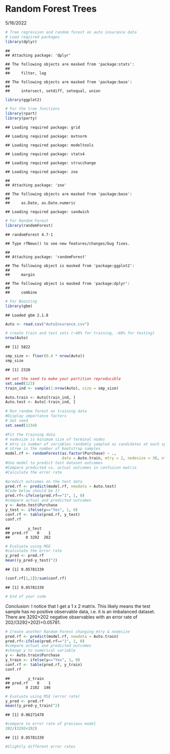 Random Forest Trees
================
5/16/2022

``` r
# Tree regression and random forest on auto insurance data
# Load required packages
library(dplyr)
```

    ## 
    ## Attaching package: 'dplyr'

    ## The following objects are masked from 'package:stats':
    ## 
    ##     filter, lag

    ## The following objects are masked from 'package:base':
    ## 
    ##     intersect, setdiff, setequal, union

``` r
library(ggplot2)

# For the tree functions
library(rpart)
library(party)
```

    ## Loading required package: grid

    ## Loading required package: mvtnorm

    ## Loading required package: modeltools

    ## Loading required package: stats4

    ## Loading required package: strucchange

    ## Loading required package: zoo

    ## 
    ## Attaching package: 'zoo'

    ## The following objects are masked from 'package:base':
    ## 
    ##     as.Date, as.Date.numeric

    ## Loading required package: sandwich

``` r
# For Random Forest
library(randomForest)
```

    ## randomForest 4.7-1

    ## Type rfNews() to see new features/changes/bug fixes.

    ## 
    ## Attaching package: 'randomForest'

    ## The following object is masked from 'package:ggplot2':
    ## 
    ##     margin

    ## The following object is masked from 'package:dplyr':
    ## 
    ##     combine

``` r
# For Boosting
library(gbm)
```

    ## Loaded gbm 2.1.8

``` r
Auto <- read.csv("AutoInsurance.csv")

# create train and test sets (~40% for training, ~60% for testing)
nrow(Auto)
```

    ## [1] 5822

``` r
smp_size <- floor(0.4 * nrow(Auto))
smp_size
```

    ## [1] 2328

``` r
## set the seed to make your partition reproducible
set.seed(123)
train_ind <- sample(1:nrow(Auto), size = smp_size)

Auto.train <- Auto[train_ind, ]
Auto.test <- Auto[-train_ind, ]

# Run random forest on training data
#Display importance factors
# Set seed
set.seed(1234)

#Fit the training data
# nodesize is minimum size of terminal nodes
# mtry is number of variables randomly sampled as candidates at each split
# ntree is the number of bootstrap samples
model.rf <- randomForest(as.factor(Purchase) ~ ., 
                         data = Auto.train, mtry = 2, nodesize = 30, ntree = 500)
#Use model to predict test dataset outcomes
#Compare predicted vs. actual outcomes in confusion matrix
#Calculate the error rate

#predict outcomes on the test data
pred.rf <- predict(model.rf, newdata = Auto.test)
#Code below should be 1?
pred.rf<-ifelse(pred.rf=="1", 1, 0)
#compare actual and predicted outcomes
y <- Auto.test$Purchase
y_test <- ifelse(y=="Yes", 1, 0)
conf.rf <- table(pred.rf, y_test)
conf.rf
```

    ##        y_test
    ## pred.rf    0    1
    ##       0 3292  202

``` r
# Evaluate using MSE
#calculate the error rate
y_pred <- pred.rf
mean((y_pred-y_test)^2)
```

    ## [1] 0.05781339

``` r
(conf.rf[1,2])/sum(conf.rf)
```

    ## [1] 0.05781339

``` r
# End of your code
```

*Conclusion:* I notice that I get a 1 x 2 matrix. This likely means the
test sample has no positive observable data, i.e. it is an imbalanced
dataset. There are 3292+202 negative observables with an error rate of
202/(3292+202)=0.05781.

``` r
# Create another Random Forest changing mtry & nodesize
pred.rf <- predict(model.rf, newdata = Auto.train)
pred.rf<-ifelse(pred.rf=="1", 1, 0)
#compare actual and predicted outcomes
#change y to numerical variable
y <- Auto.train$Purchase
y_train <- ifelse(y=="Yes", 1, 0)
conf.rf <- table(pred.rf, y_train)
conf.rf
```

    ##        y_train
    ## pred.rf    0    1
    ##       0 2182  146

``` r
# Evaluate using MSE (error rate)
y_pred <- pred.rf
mean((y_pred-y_train)^2)
```

    ## [1] 0.06271478

``` r
#compare to error rate of previous model
202/(3292+202)
```

    ## [1] 0.05781339

``` r
#Slightly different error rates
```
